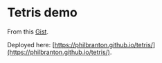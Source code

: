 # Tetris demo

From this [Gist](https://gist.github.com/straker/3c98304f8a6a9174efd8292800891ea1).

Deployed here: [https://philbranton.github.io/tetris/](https://philbranton.github.io/tetris/).
